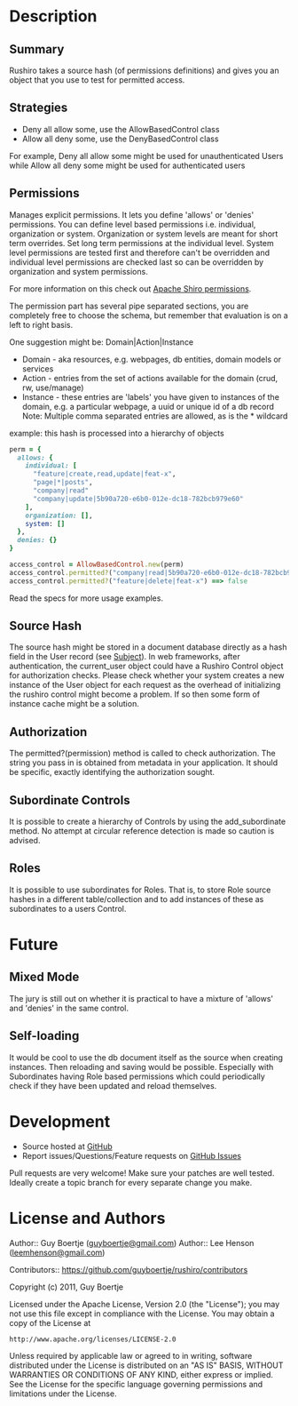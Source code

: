 # Description

## Summary

Rushiro takes a source hash (of permissions definitions) and gives you an object that
you use to test for permitted access.

## Strategies

- Deny all allow some, use the AllowBasedControl class
- Allow all deny some, use the DenyBasedControl class

For example, Deny all allow some might be used for unauthenticated Users while
Allow all deny some might be used for authenticated users

## Permissions

Manages explicit permissions. It lets you define 'allows' or 'denies' permissions.
You can define level based permissions i.e. individual, organization or 
system. Organization or system levels are meant for short term overrides.
Set long term permissions at the individual level. System level permissions are
tested first and therefore can't be overridden and individual level permissions
are checked last so can be overridden by organization and system permissions.

For more information on this check out [Apache Shiro permissions][shiro_p].

The permission part has several pipe separated sections, you are completely free
to choose the schema, but remember that evaluation is on a left to right basis.

One suggestion might be: Domain|Action|Instance
- Domain - aka resources, e.g. webpages, db entities, domain models or services
- Action - entries from the set of actions available for the domain (crud, rw, use/manage)
- Instance - these entries are 'labels' you have given to instances of the domain,
  e.g. a particular webpage, a uuid or unique id of a db record
Note: Multiple comma separated entries are allowed, as is the * wildcard

example: this hash is processed into a hierarchy of objects

``` ruby
perm = {
  allows: {
    individual: [
      "feature|create,read,update|feat-x",
      "page|*|posts",
      "company|read"
      "company|update|5b90a720-e6b0-012e-dc18-782bcb979e60"
    ],
    organization: [],
    system: []
  },
  denies: {}
}

access_control = AllowBasedControl.new(perm)
access_control.permitted?("company|read|5b90a720-e6b0-012e-dc18-782bcb979e60") ==> true
access_control.permitted?("feature|delete|feat-x") ==> false
```

Read the specs for more usage examples.

## Source Hash

The source hash might be stored in a document database directly as a hash field
in the User record (see [Subject][shiro_s]). In web frameworks, after authentication,
the current_user object could have a Rushiro Control object for authorization checks.
Please check whether your system creates a new instance of the User object for each 
request as the overhead of initializing the rushiro control might become a problem. If so
then some form of instance cache might be a solution.

## Authorization

The permitted?(permission) method is called to check authorization. The string you pass
in is obtained from metadata in your application.  It should be specific, exactly
identifying the authorization sought.

## Subordinate Controls

It is possible to create a hierarchy of Controls by using the add_subordinate method.
No attempt at circular reference detection is made so caution is advised.

## Roles

It is possible to use subordinates for Roles.  That is, to store Role source hashes in a
different table/collection and to add instances of these as subordinates to a users 
Control.

# Future

## Mixed Mode

The jury is still out on whether it is practical to have a mixture of 'allows' and 'denies'
in the same control.

## Self-loading

It would be cool to use the db document itself as the source when creating instances. Then
reloading and saving would be possible.  Especially with Subordinates having Role based
permissions which could periodically check if they have been updated and reload themselves.

# Development

* Source hosted at [GitHub][repo]
* Report issues/Questions/Feature requests on [GitHub Issues][issues]

Pull requests are very welcome! Make sure your patches are well tested.
Ideally create a topic branch for every separate change you make.

# License and Authors

Author:: Guy Boertje (<guyboertje@gmail.com>)
Author:: Lee Henson (<leemhenson@gmail.com>)

Contributors:: https://github.com/guyboertje/rushiro/contributors

Copyright (c) 2011, Guy Boertje

Licensed under the Apache License, Version 2.0 (the "License");
you may not use this file except in compliance with the License.
You may obtain a copy of the License at

    http://www.apache.org/licenses/LICENSE-2.0

Unless required by applicable law or agreed to in writing, software
distributed under the License is distributed on an "AS IS" BASIS,
WITHOUT WARRANTIES OR CONDITIONS OF ANY KIND, either express or implied.
See the License for the specific language governing permissions and
limitations under the License.

[repo]:         https://github.com/guyboertje/rushiro
[issues]:       https://github.com/guyboertje/rushiro/issues
[shiro_p]:      http://shiro.apache.org/permissions.html
[shiro_s]:      http://shiro.apache.org/subject.html
